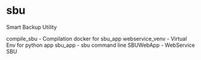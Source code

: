 # sbu
Smart Backup Utility

compile_sbu - Compilation docker for sbu_app
webservice_venv - Virtual Env for python app
sbu_app - sbu command line
SBUWebApp - WebService SBU

